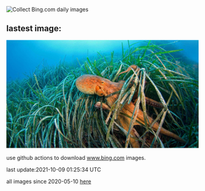 ![Collect Bing.com daily images](https://github.com/counter2015/bing-daily-images/workflows/Collect%20Bing.com%20daily%20images/badge.svg)
## lastest image:
![](images/FriendlyOctopus.jpg)

use github actions to download www.bing.com images.

last update:2021-10-09 01:25:34 UTC

all images since 2020-05-10 [here](https://github.com/counter2015/bing-daily-images/tree/master/images) 
